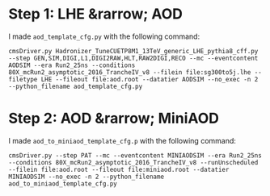 # Step 1: LHE &rarrow; AOD
I made `aod_template_cfg.py` with the following command:
```
cmsDriver.py Hadronizer_TuneCUETP8M1_13TeV_generic_LHE_pythia8_cff.py --step GEN,SIM,DIGI,L1,DIGI2RAW,HLT,RAW2DIGI,RECO --mc --eventcontent AODSIM --era Run2_25ns --conditions 80X_mcRun2_asymptotic_2016_TrancheIV_v8 --filein file:sg300to5j.lhe --filetype LHE --fileout file:aod.root --datatier AODSIM --no_exec -n 2 --python_filename aod_template_cfg.py
```

# Step 2: AOD &rarrow; MiniAOD
I made `aod_to_miniaod_template_cfg.p` with the following command:
```
cmsDriver.py --step PAT --mc --eventcontent MINIAODSIM --era Run2_25ns --conditions 80X_mcRun2_asymptotic_2016_TrancheIV_v8 --runUnscheduled --filein file:aod.root --fileout file:miniaod.root --datatier MINIAODSIM --no_exec -n 2 --python_filename aod_to_miniaod_template_cfg.py
```
